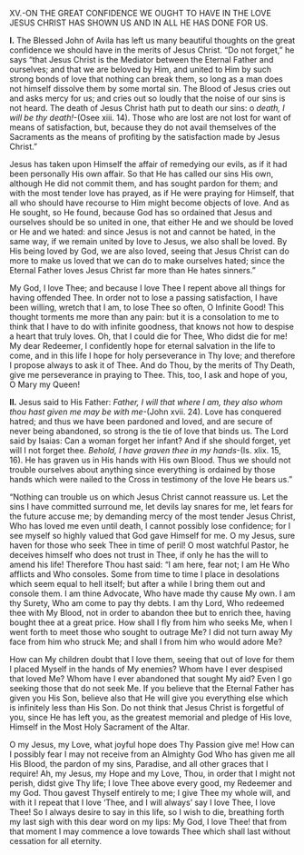 
XV.-ON THE GREAT CONFIDENCE WE OUGHT TO HAVE IN THE LOVE JESUS CHRIST HAS SHOWN US AND IN ALL HE HAS DONE FOR US.

**I\.** The Blessed John of Avila has left us many beautiful thoughts on the great confidence we should have in the merits of Jesus Christ. “Do not forget,” he says “that Jesus Christ is the Mediator between the Eternal Father and ourselves; and that we are beloved by Him, and united to Him by such strong bonds of love that nothing can break them, so long as a man does not himself dissolve them by some mortal sin. The Blood of Jesus cries out and asks mercy for us; and cries out so loudly that the noise of our sins is not heard. The death of Jesus Christ hath put to death our sins: o _death, I will be thy death!_-(Osee xiii. 14). Those who are lost are not lost for want of means of satisfaction, but, because they do not avail themselves of the Sacraments as the means of profiting by the satisfaction made by Jesus Christ.”

Jesus has taken upon Himself the affair of remedying our evils, as if it had been personally His own affair. So that He has called our sins His own, although He did not commit them, and has sought pardon for them; and with the most tender love has prayed, as if He were praying for Himself, that all who should have recourse to Him might become objects of love. And as He sought, so He found, because God has so ordained that Jesus and ourselves should be so united in one, that either He and we should be loved or He and we hated: and since Jesus is not and cannot be hated, in the same way, if we remain united by love to Jesus, we also shall be loved. By His being loved by God, we are also loved, seeing that Jesus Christ can do more to make us loved that we can do to make ourselves hated; since the Eternal Father loves Jesus Christ far more than He hates sinners.”

My God, I love Thee; and because I love Thee I repent above all things for having offended Thee. In order not to lose a passing satisfaction, I have been willing, wretch that I am, to lose Thee so often, O Infinite Good! This thought torments me more than any pain: but it is a consolation to me to think that I have to do with infinite goodness, that knows not how to despise a heart that truly loves. Oh, that I could die for Thee, Who didst die for me! My dear Redeemer, I confidently hope for eternal salvation in the life to come, and in this life I hope for holy perseverance in Thy love; and therefore I propose always to ask it of Thee. And do Thou, by the merits of Thy Death, give me perseverance in praying to Thee. This, too, I ask and hope of you, O Mary my Queen!

**II\.** Jesus said to His Father: _Father, I will that where I am, they also whom thou hast given me may be with me_-(John xvii. 24). Love has conquered hatred; and thus we have been pardoned and loved, and are secure of never being abandoned, so strong is the tie of love that binds us. The Lord said by Isaias: Can a woman forget her infant? And if she should forget, yet will I not forget thee. _Behold, I have graven thee in my hands_-(Is. xlix. 15, 16). He has graven us in His hands with His own Blood. Thus we should not trouble ourselves about anything since everything is ordained by those hands which were nailed to the Cross in testimony of the love He bears us.”

“Nothing can trouble us on which Jesus Christ cannot reassure us. Let the sins I have committed surround me, let devils lay snares for me, let fears for the future accuse me; by demanding mercy of the most tender Jesus Christ, Who has loved me even until death, I cannot possibly lose confidence; for I see myself so highly valued that God gave Himself for me. O my Jesus, sure haven for those who seek Thee in time of peril! O most watchful Pastor, he deceives himself who does not trust in Thee, if only he has the will to amend his life! Therefore Thou hast said: “I am here, fear not; I am He Who afflicts and Who consoles. Some from time to time I place in desolations which seem equal to hell itself; but after a while I bring them out and console them. I am thine Advocate, Who have made thy cause My own. I am thy Surety, Who am come to pay thy debts. I am thy Lord, Who redeemed thee with My Blood, not in order to abandon thee but to enrich thee, having bought thee at a great price. How shall I fly from him who seeks Me, when I went forth to meet those who sought to outrage Me? I did not turn away My face from him who struck Me; and shall I from him who would adore Me?

How can My children doubt that I love them, seeing that out of love for them I placed Myself in the hands of My enemies? Whom have I ever despised that loved Me? Whom have I ever abandoned that sought My aid? Even I go seeking those that do not seek Me. If you believe that the Eternal Father has given you His Son, believe also that He will give you everything else which is infinitely less than His Son. Do not think that Jesus Christ is forgetful of you, since He has left you, as the greatest memorial and pledge of His love, Himself in the Most Holy Sacrament of the Altar.

O my Jesus, my Love, what joyful hope does Thy Passion give me! How can I possibly fear I may not receive from an Almighty God Who has given me all His Blood, the pardon of my sins, Paradise, and all other graces that I require! Ah, my Jesus, my Hope and my Love, Thou, in order that I might not perish, didst give Thy life; I love Thee above every good, my Redeemer and my God. Thou gavest Thyself entirely to me; I give Thee my whole will, and with it I repeat that I love ‘Thee, and I will always’ say I love Thee, I love Thee! So I always desire to say in this life, so I wish to die, breathing forth my last sigh with this dear word on my lips: My God, I love Thee! that from that moment I may commence a love towards Thee which shall last without cessation for all eternity.


